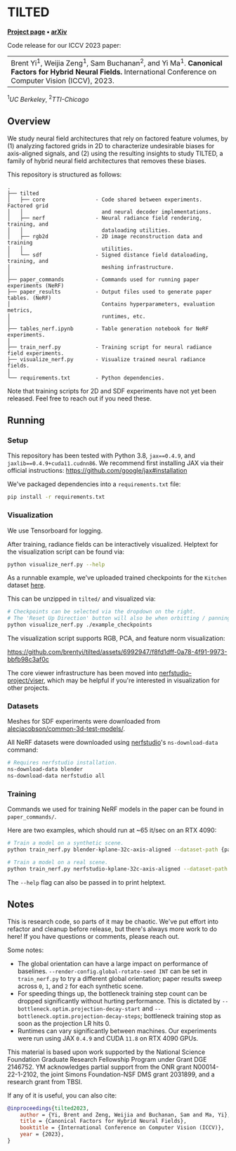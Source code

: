 # TILTED

**[Project page](https://brentyi.github.io/tilted/) &bull;
[arXiv](https://arxiv.org/abs/2308.15461)**

Code release for our ICCV 2023 paper:

<table><tr><td>
    Brent Yi<sup>1</sup>, Weijia Zeng<sup>1</sup>, Sam Buchanan<sup>2</sup>, and Yi Ma<sup>1</sup>.
    <strong>Canonical Factors for Hybrid Neural Fields.</strong>
    International Conference on Computer Vision (ICCV), 2023.
</td></tr>
</table>
<sup>1</sup><em>UC Berkeley</em>, <sup>2</sup><em>TTI-Chicago</em>

## Overview

We study neural field architectures that rely on factored feature volumes, by
(1) analyzing factored grids in 2D to characterize undesirable biases for
axis-aligned signals, and (2) using the resulting insights to study TILTED, a
family of hybrid neural field architectures that removes these biases.

This repository is structured as follows:

```
.
├── tilted
│   ├── core                - Code shared between experiments. Factored grid
│   │                         and neural decoder implementations.
│   ├── nerf                - Neural radiance field rendering, training, and
│   │                         dataloading utilities.
│   ├── rgb2d               - 2D image reconstruction data and training
│   │                         utilities.
│   └── sdf                 - Signed distance field dataloading, training, and
│                             meshing infrastructure.
│
├── paper_commands          - Commands used for running paper experiments (NeRF)
├── paper_results           - Output files used to generate paper tables. (NeRF)
│                             Contains hyperparameters, evaluation metrics,
│                             runtimes, etc.
│
├── tables_nerf.ipynb       - Table generation notebook for NeRF experiments.
│
├── train_nerf.py           - Training script for neural radiance field experiments.
├── visualize_nerf.py       - Visualize trained neural radiance fields.
│
└── requirements.txt        - Python dependencies.
```

Note that training scripts for 2D and SDF experiments have not yet been
released. Feel free to reach out if you need these.

## Running

### Setup

This repository has been tested with Python 3.8, `jax==0.4.9`, and
`jaxlib==0.4.9+cuda11.cudnn86`. We recommend first installing JAX via their
official instructions: https://github.com/google/jax#installation

We've packaged dependencies into a `requirements.txt` file:

```sh
pip install -r requirements.txt
```

### Visualization

We use Tensorboard for logging.

After training, radiance fields can be interactively visualized. Helptext for
the visualization script can be found via:

```sh
python visualize_nerf.py --help
```

As a runnable example, we've uploaded trained checkpoints for the `Kitchen`
dataset
[here](https://drive.google.com/file/d/1oh3NM0KiJie3hxEL_97oiscPtXHDeAmf/view?usp=sharing).

This can be unzipped in `tilted/` and visualized via:

```sh
# Checkpoints can be selected via the dropdown on the right.
# The 'Reset Up Direction' button will also be when orbitting / panning!
python visualize_nerf.py ./example_checkpoints
```

The visualization script supports RGB, PCA, and feature norm visualization:

https://github.com/brentyi/tilted/assets/6992947/f8fd1dff-0a78-4f91-9973-bbfb98c3af0c

The core viewer infrastructure has been moved into
[nerfstudio-project/viser](https://github.com/nerfstudio-project/viser), which
may be helpful if you're interested in visualization for other projects.

### Datasets

Meshes for SDF experiments were downloaded from
[alecjacobson/common-3d-test-models/](https://github.com/alecjacobson/common-3d-test-models/).

All NeRF datasets were downloaded using
[nerfstudio](https://github.com/nerfstudio-project/nerfstudio)'s
`ns-download-data` command:

```sh
# Requires nerfstudio installation.
ns-download-data blender
ns-download-data nerfstudio all
```

### Training

Commands we used for training NeRF models in the paper can be found in
`paper_commands/`.

Here are two examples, which should run at ~65 it/sec on an RTX 4090:

```sh
# Train a model on a synthetic scene.
python train_nerf.py blender-kplane-32c-axis-aligned --dataset-path {path_to_data}

# Train a model on a real scene.
python train_nerf.py nerfstudio-kplane-32c-axis-aligned --dataset-path {path_to_data}
```

The `--help` flag can also be passed in to print helptext.

## Notes

This is research code, so parts of it may be chaotic. We've put effort into refactor
and cleanup before release, but there's always more work to do here! If you have
questions or comments, please reach out.

Some notes:
- The global orientation can have a large impact on performance of baselines.
  `--render-config.global-rotate-seed INT` can be set in `train_nerf.py` to try
  a different global orientation; paper results sweep across `0`, `1`, and `2` for
  each synthetic scene.
- For speeding things up, the bottleneck training step count can be dropped
  significantly without hurting performance. This is dictated by
  `--bottleneck.optim.projection-decay-start`
  and `--bottleneck.optim.projection-decay-steps`; bottleneck training stop
  as soon as the projection LR hits 0.
- Runtimes can vary significantly between machines. Our experiments were run using JAX
  `0.4.9` and CUDA `11.8` on RTX 4090 GPUs.

This material is based upon work supported by the National Science Foundation
Graduate Research Fellowship Program under Grant DGE 2146752. YM acknowledges
partial support from the ONR grant N00014-22-1-2102, the joint Simons
Foundation-NSF DMS grant 2031899, and a research grant from TBSI.

If any of it is useful, you can also cite:

```bibtex
@inproceedings{tilted2023,
    author = {Yi, Brent and Zeng, Weijia and Buchanan, Sam and Ma, Yi},
    title = {Canonical Factors for Hybrid Neural Fields},
    booktitle = {International Conference on Computer Vision (ICCV)},
    year = {2023},
}
```

